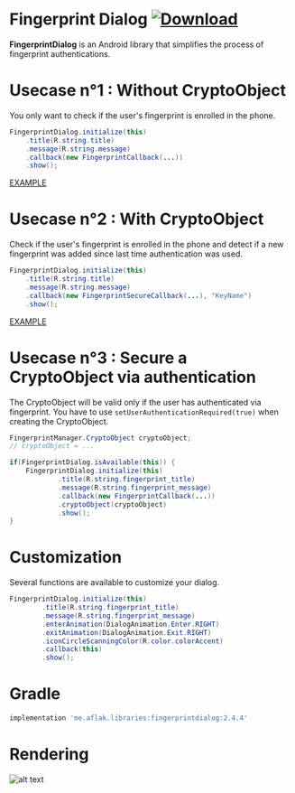 # Fingerprint Dialog [ ![Download](https://api.bintray.com/packages/omaflak/maven/fingerprintdialog/images/download.svg) ](https://bintray.com/omaflak/maven/fingerprintdialog/_latestVersion)

**FingerprintDialog** is an Android library that simplifies the process of fingerprint authentications.

# Usecase n°1 : Without CryptoObject

You only want to check if the user's fingerprint is enrolled in the phone.

```java
FingerprintDialog.initialize(this)
    .title(R.string.title)
    .message(R.string.message)
    .callback(new FingerprintCallback(...))
    .show();
```

[EXAMPLE](https://github.com/omaflak/FingerprintDialog-Library/blob/master/app/src/main/java/me/aflak/fingerprintdialoglibrary/FingerprintExample.java)
        
# Usecase n°2 : With CryptoObject

Check if the user's fingerprint is enrolled in the phone and detect if a new fingerprint was added since last time authentication was used.

```java
FingerprintDialog.initialize(this)
    .title(R.string.title)
    .message(R.string.message)
    .callback(new FingerprintSecureCallback(...), "KeyName")
    .show();
```
        
[EXAMPLE](https://github.com/omaflak/FingerprintDialog-Library/blob/master/app/src/main/java/me/aflak/fingerprintdialoglibrary/FingerprintSecureExample1.java)

# Usecase n°3 : Secure a CryptoObject via authentication

The CryptoObject will be valid only if the user has authenticated via fingerprint.
You have to use `setUserAuthenticationRequired(true)` when creating the CryptoObject.

```java
FingerprintManager.CryptoObject cryptoObject;
// cryptoObject = ...

if(FingerprintDialog.isAvailable(this)) {
    FingerprintDialog.initialize(this)
            .title(R.string.fingerprint_title)
            .message(R.string.fingerprint_message)
            .callback(new FingerprintCallback(...))
            .cryptoObject(cryptoObject)
            .show();
}
```

# Customization

Several functions are available to customize your dialog.

```java
FingerprintDialog.initialize(this)
        .title(R.string.fingerprint_title)
        .message(R.string.fingerprint_message)
        .enterAnimation(DialogAnimation.Enter.RIGHT)
        .exitAnimation(DialogAnimation.Exit.RIGHT)
        .iconCircleScanningColor(R.color.colorAccent)
        .callback(this)
        .show();
```

# Gradle

```gradle
implementation 'me.aflak.libraries:fingerprintdialog:2.4.4'
```
    
# Rendering

![alt text](https://github.com/omaflak/FingerprintDialog/blob/master/GIF/demo.gif?raw=true)
